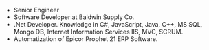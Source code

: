 - Senior Engineer
- Software Developer at Baldwin Supply Co.
- .Net Developer. Knowledge in C#, JavaScript, Java, C++, MS SQL, Mongo DB, Internet Information Services IIS, MVC, SCRUM.
- Automatization of Epicor Prophet 21 ERP Software.

